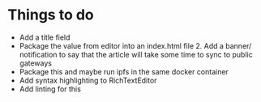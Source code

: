 # Things to do

- Add a title field
- Package the value from editor into an index.html file
   2. Add a banner/ notification to say that the article will take some time to sync to public gateways
- Package this and maybe run ipfs in the same docker container
- Add syntax highlighting to RichTextEditor
- Add linting for this

